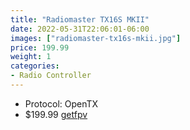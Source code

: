 ```yaml
---
title: "Radiomaster TX16S MKII"
date: 2022-05-31T22:06:01-06:00
images: ["radiomaster-tx16s-mkii.jpg"]
price: 199.99
weight: 1
categories:
- Radio Controller
---
```


- Protocol: OpenTX
- $199.99 [getfpv](https://www.getfpv.com/radios/radio-controllers/radiomaster-tx16s-mkii-2-4ghz-16ch-radio-transmitter-multi-protocol-w-hall-gimbals-v4-0.html)

